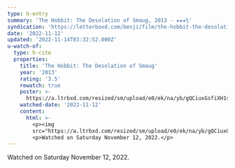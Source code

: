 ```yaml
---
type: h-entry
summary: 'The Hobbit: The Desolation of Smaug, 2013 - ★★★½'
syndication: 'https://letterboxd.com/benji/film/the-hobbit-the-desolation-of-smaug/1/'
date: '2022-11-12'
updated: '2022-11-14T03:32:52.000Z'
u-watch-of:
  type: h-cite
  properties:
    title: 'The Hobbit: The Desolation of Smaug'
    year: '2013'
    rating: '3.5'
    rewatch: true
    poster: >-
      https://a.ltrbxd.com/resized/sm/upload/e0/ek/na/yb/gQCiuxGsfiXH1su6lp9n0nd0UeH-0-600-0-900-crop.jpg?v=00310e521d
    watched-date: '2022-11-12'
    content:
      html: >-
        <p><img
        src="https://a.ltrbxd.com/resized/sm/upload/e0/ek/na/yb/gQCiuxGsfiXH1su6lp9n0nd0UeH-0-600-0-900-crop.jpg?v=00310e521d"/></p>
        <p>Watched on Saturday November 12, 2022.</p>
---
```

Watched on Saturday November 12, 2022.
